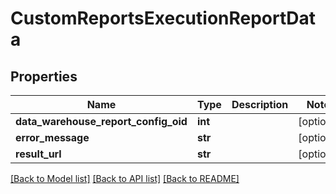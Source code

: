 # CustomReportsExecutionReportData

## Properties
Name | Type | Description | Notes
------------ | ------------- | ------------- | -------------
**data_warehouse_report_config_oid** | **int** |  | [optional] 
**error_message** | **str** |  | [optional] 
**result_url** | **str** |  | [optional] 

[[Back to Model list]](../README.md#documentation-for-models) [[Back to API list]](../README.md#documentation-for-api-endpoints) [[Back to README]](../README.md)


